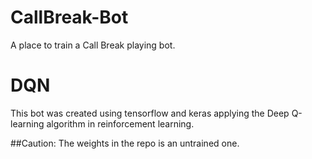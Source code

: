 # CallBreak-Bot
A place to train a Call Break playing bot.

# DQN
This bot was created using tensorflow and keras applying the Deep Q-learning algorithm in reinforcement learning.

##Caution:
The weights in the repo is an untrained one.
